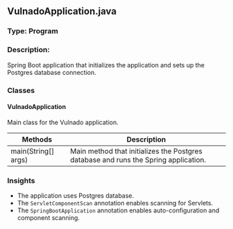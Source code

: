## VulnadoApplication.java

### Type: Program

### Description:
Spring Boot application that initializes the application and sets up the Postgres database connection.

### Classes

#### VulnadoApplication

Main class for the Vulnado application.

| Methods | Description |
|---|---|
| main(String[] args) | Main method that initializes the Postgres database and runs the Spring application. |

### Insights

* The application uses Postgres database.
* The `ServletComponentScan` annotation enables scanning for Servlets.
* The `SpringBootApplication` annotation enables auto-configuration and component scanning. 

